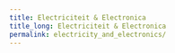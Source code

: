 ```yaml
---
title: Electriciteit & Electronica
title_long: Electriciteit & Electronica
permalink: electricity_and_electronics/
---
```


